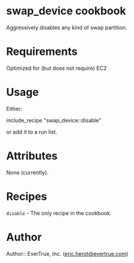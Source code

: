 # swap_device cookbook

Aggressively disables any kind of swap partition.

# Requirements

Optimized for (but does not require) EC2

# Usage

Either:

include_recipe "swap_device::disable"

or add it to a run list.

# Attributes

None (currently).

# Recipes

`disable` - The only recipe in the cookbook.

# Author

Author:: EverTrue, Inc. (<eric.herot@evertrue.com>)
